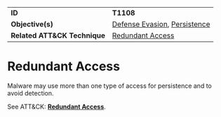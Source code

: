 |||
|---------|------------------------|
|**ID**|**T1108**|
|**Objective(s)**| [Defense Evasion](https://github.com/MBCProject/mbc-markdown/tree/master/defense-evasion), [Persistence](https://github.com/MBCProject/mbc-markdown/tree/master/persistence)|
|**Related ATT&CK Technique**|[Redundant Access](https://attack.mitre.org/techniques/T1108)|


Redundant Access
================
Malware may use more than one type of access for persistence and to avoid detection. 

See ATT&CK: [**Redundant Access**](https://attack.mitre.org/techniques/T1108).